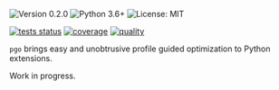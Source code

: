 ![Version 0.2.0](https://img.shields.io/badge/version-0.2.0-blue?style=flat-square)
![Python 3.6+](https://img.shields.io/badge/python-3.6%2B-blue?style=flat-square)
![License: MIT](https://img.shields.io/badge/license-MIT-blue?style=flat-square)

[![tests status](https://img.shields.io/github/workflow/status/esoma/pgo/test?label=tests&style=flat-square)](https://github.com/esoma/pgo/actions/workflows/test.yml)
[![coverage](https://img.shields.io/codecov/c/github/esoma/pgo?style=flat-square)](https://app.codecov.io/gh/esoma/pgo)
[![quality](https://img.shields.io/lgtm/grade/python/github/esoma/pgo?label=quality&style=flat-square)](https://lgtm.com/projects/g/esoma/pgo/alerts/?mode=tree)

`pgo` brings easy and unobtrusive profile guided optimization to Python
extensions.

Work in progress.